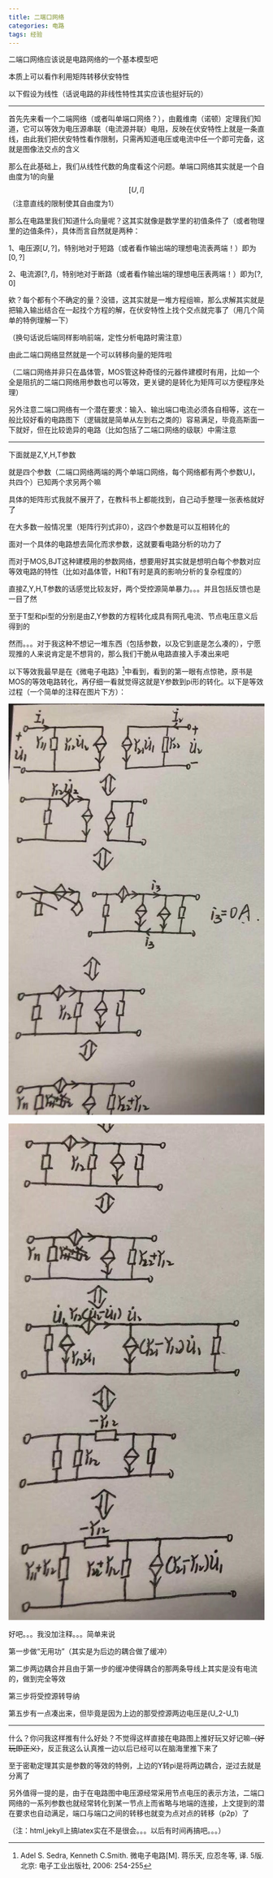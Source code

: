 ```yaml
---
title: 二端口网络
categories: 电路
tags: 经验
---
```




二端口网络应该说是电路网络的一个基本模型吧

本质上可以看作利用矩阵转移伏安特性

以下假设为线性（话说电路的非线性特性其实应该也挺好玩的）

---

首先先来看一个二端网络（或者叫单端口网络？），由戴维南（诺顿）定理我们知道，它可以等效为电压源串联（电流源并联）电阻，反映在伏安特性上就是一条直线，由此我们把伏安特性看作限制，只需再知道电压或电流中任一个即可完备，这就是图像法交点的含义

那么在此基础上，我们从线性代数的角度看这个问题。单端口网络其实就是一个自由度为1的向量$$[U,I]$$（注意直线的限制使其自由度为1）

那么在电路里我们知道什么向量呢？这其实就像是数学里的初值条件了（或者物理里的边值条件），具体而言自然就是两种：

1、电压源$[U,?]$，特别地对于短路（或者看作输出端的理想电流表两端！）即为$[0,?]$

2、电流源$[?,I]$，特别地对于断路（或者看作输出端的理想电压表两端！）即为$[?,0]$

欸？每个都有个不确定的量？没错，这其实就是一堆方程组嘛，那么求解其实就是把输入输出结合在一起找个方程的解，在伏安特性上找个交点就完事了（用几个简单的特例理解一下）

（换句话说后端同样影响前端，定性分析电路时需注意）

由此二端口网络显然就是一个可以转移向量的矩阵啦

（二端口网络并非只在晶体管，MOS管这种奇怪的元器件建模时有用，比如一个全是阻抗的二端口网络用参数也可以等效，更关键的是转化为矩阵可以方便程序处理）

另外注意二端口网络有一个潜在要求：输入、输出端口电流必须各自相等，这在一般比较好看的电路图下（逻辑就是简单从左到右之类的）容易满足，毕竟高斯面一下就好，但在比较诡异的电路（比如包括了二端口网络的级联）中需注意

---

下面就是Z,Y,H,T参数

就是四个参数（二端口网络两端的两个单端口网络，每个网络都有两个参数U,I，共四个）已知两个求另两个嘛

具体的矩阵形式我就不展开了，在教科书上都能找到，自己动手整理一张表格就好了

在大多数一般情况里（矩阵行列式非0），这四个参数是可以互相转化的

面对一个具体的电路想去简化而求参数，这就要看电路分析的功力了

而对于MOS,BJT这种建模用的参数网络，想要用好其实就是想明白每个参数对应等效电路的特性（比如对晶体管，H和T有时是真的影响分析的复杂程度的）

直接Z,Y,H,T参数的话感觉比较友好，两个受控源简单暴力。。。并且包括反馈也是一目了然

至于T型和pi型的分别是由Z,Y参数的方程转化成具有网孔电流、节点电压意义后得到的

然而。。。对于我这种不想记一堆东西（包括参数，以及它到底是怎么凑的），宁愿现推的人来说肯定是不想背的，那么我们干脆从电路直接入手凑出来吧

以下等效我最早是在《微电子电路》[^1]中看到，看到的第一眼有点惊艳，原书是MOS的等效电路转化，再仔细一看就觉得这就是Y参数到pi形的转化。以下是等效过程（一个简单的注释在图片下方）：

![Y_pi(1)](/assets/images/Y_pi(1).jpg)

![Y_pi(2)](/assets/images/Y_pi(2).jpg)

好吧。。。我没加注释。。。简单来说

第一步做“无用功”（其实是为后边的耦合做了缓冲）

第二步两边耦合并且由于第一步的缓冲使得耦合的那两条导线上其实是没有电流的，做到完全等效

第三步将受控源转导纳

第五步有一点凑出来，但毕竟是因为上边的那受控源两边电压是(U_2-U_1)

---

什么？你问我这样推有什么好处？不觉得这样直接在电路图上推好玩又好记嘛~~（好玩即正义）~~，反正我这么认真推一边以后已经可以在脑海里推下来了

至于密勒定理其实是参数的等效的特例，上边的Y转pi是将两边耦合，逆过去就是分离了



另外值得一提的是，由于在电路图中电压源经常采用节点电压的表示方法，二端口网络的一系列参数也就经常转化到某一节点上而省略与地端的连接，上文提到的潜在要求也自动满足，端口与端口之间的转移也就变为点对点的转移（p2p）了



（注：html,jekyll上搞latex实在不是很会。。。以后有时间再搞吧。。。）



[^1]: Adel S. Sedra, Kenneth C.Smith. 微电子电路[M]. 蒋乐天, 应忍冬等, 译. 5版. 北京: 电子工业出版社, 2006: 254-255